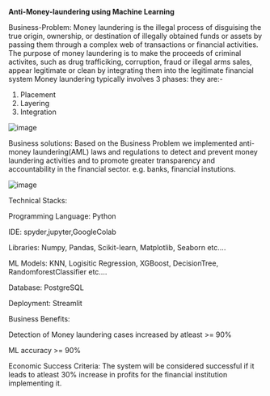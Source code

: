 **Anti-Money-laundering using Machine Learning**

Business-Problem: 
Money laundering is the illegal process of disguising the true origin, ownership, or destination of illegally obtained funds or assets by passing them through a complex web of transactions or financial activities. The purpose of money laundering is to make the proceeds of criminal activites, such as drug trafficiking, corruption, fraud or illegal arms sales, appear legitimate or clean by integrating them into the legitimate financial system
Money laundering typically involves 3 phases: they are:-
1) Placement
2) Layering
3) Integration

![image](https://user-images.githubusercontent.com/107097836/231665827-17e8afaa-595b-4ece-b63f-8b17a95327a7.png)


Business solutions:
Based on the Business Problem we implemented anti-money laundering(AML) laws and regulations to detect and prevent money laundering activities and to promote greater transparency and accountability in the financial sector. e.g. banks, financial instutions.

![image](https://user-images.githubusercontent.com/107097836/231666058-0f6e8cb9-ff7d-4d38-9dc9-28a9ed639ceb.png)


Technical Stacks:

Programming Language: Python

IDE: spyder,jupyter,GoogleColab

Libraries: Numpy, Pandas, Scikit-learn, Matplotlib, Seaborn etc....

ML Models: KNN, Logisitic Regression, XGBoost, DecisionTree, RandomforestClassifier etc....

Database: PostgreSQL

Deployment: Streamlit

Business Benefits:

Detection of Money laundering cases increased by atleast >= 90%

ML accuracy >= 90%

Economic Success Criteria: The system will be considered successful if it leads to atleast 30% increase in profits for the financial institution implementing it.
